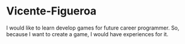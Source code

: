 # Vicente-Figueroa
I would like to learn develop games for future career programmer. So, because I want to create a game, I would have experiences for it.
